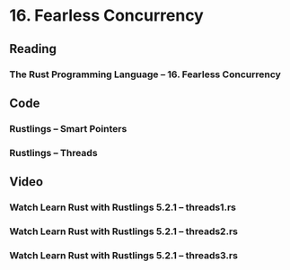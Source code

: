 # 16. Fearless Concurrency

## Reading

### The Rust Programming Language – 16. Fearless Concurrency

## Code

### Rustlings – Smart Pointers

### Rustlings – Threads

## Video

### Watch Learn Rust with Rustlings 5.2.1 – threads1.rs

### Watch Learn Rust with Rustlings 5.2.1 – threads2.rs

### Watch Learn Rust with Rustlings 5.2.1 – threads3.rs
